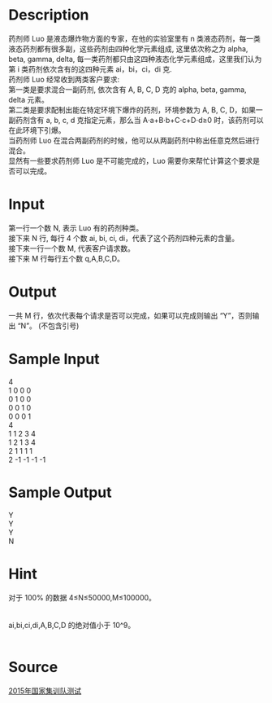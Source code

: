 
# Description

<div class="content"><div>药剂师 Luo 是液态爆炸物方面的专家，在他的实验室里有 n 类液态药剂，每一类液态药剂都有很多副，这些药剂由四种化学元素组成, 这里依次称之为 alpha, beta, gamma, delta, 每一类药剂都只由这四种液态化学元素组成，这里我们认为第 i 类药剂依次含有的这四种元素 ai，bi，ci，di 克.</div>
<div>药剂师 Luo 经常收到两类客户要求:</div>
<div>第一类是要求混合一副药剂, 依次含有 A, B, C, D 克的 alpha, beta, gamma, delta 元素。</div>
<div>第二类是要求配制出能在特定环境下爆炸的药剂，环境参数为 A, B, C, D，如果一副药剂含有 a, b, c, d 克指定元素，那么当 A⋅a+B⋅b+C⋅c+D⋅d≥0 时，该药剂可以在此环境下引爆。</div>
<div>当药剂师 Luo 在混合两副药剂的时候，他可以从两副药剂中称出任意克然后进行混合。</div>
<div>显然有一些要求药剂师 Luo 是不可能完成的，Luo 需要你来帮忙计算这个要求是否可以完成。</div>
<div></div>
<p></p></div>

# Input

<div class="content"><div>第一行一个数 N, 表示 Luo 有的药剂种类。</div>
<div>接下来 N 行, 每行 4 个数 ai, bi, ci, di，代表了这个药剂四种元素的含量。</div>
<div>接下来一行一个数 M, 代表客户请求数。</div>
<div>接下来 M 行每行五个数 q,A,B,C,D。</div>
<div></div>
<p></p></div>

# Output

<div class="content"><div>一共 M 行，依次代表每个请求是否可以完成，如果可以完成则输出 “Y”，否则输出 “N”。 (不包含引号)</div>
<div></div>
<p></p></div>

# Sample Input

<div class="content"><span class="sampledata">4<br/>
1 0 0 0<br/>
0 1 0 0<br/>
0 0 1 0<br/>
0 0 0 1<br/>
4<br/>
1 1 2 3 4<br/>
1 2 1 3 4<br/>
2 1 1 1 1<br/>
2 -1 -1 -1 -1</span></div>

# Sample Output

<div class="content"><span class="sampledata">Y<br/>
Y<br/>
Y<br/>
N</span></div>

# Hint

<div class="content"><p></p><div>对于 100% 的数据 4≤N≤50000,M≤100000。</div><br/>
<div></div><br/>
<div>ai,bi,ci,di,A,B,C,D 的绝对值小于 10^9。</div><br/>
<p></p><p></p></div>

# Source

<div class="content"><p><a href="problemset.php?search=2015年国家集训队测试">2015年国家集训队测试</a></p></div>

